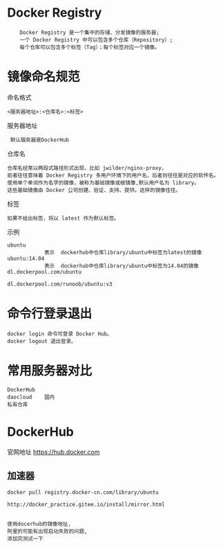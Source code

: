 

# Docker Registry

```
    Docker Registry 是一个集中的存储、分发镜像的服务器;
    一个 Docker Registry 中可以包含多个仓库（Repository）;
    每个仓库可以包含多个标签（Tag）；每个标签对应一个镜像。
```

# 镜像命名规范

命名格式  

    <服务器地址>:<仓库名>:<标签>
    
服务器地址
     
     默认服务器是DockerHub   

仓库名

    仓库名经常以两段式路径形式出现，比如 jwilder/nginx-proxy，
    前者往往意味着 Docker Registry 多用户环境下的用户名，后者则往往是对应的软件名。
    使用单个单词作为名字的镜像，被称为基础镜像或根镜像,默认用户名为 library。
    这些基础镜像由 Docker 公司创建、验证、支持、提供。这样的镜像往往。
    
标签
    
    如果不给出标签，将以 latest 作为默认标签。
    


示例

    ubuntu                                  
                表示  dockerhub中仓库library/ubuntu中标签为latest的镜像
    ubuntu:14.04                            
                表示  dockerhub中仓库library/ubuntu中标签为14.04的镜像
    dl.dockerpool.com/ubuntu
                
    dl.dockerpool.com/runoob/ubuntu:v3   


# 命令行登录退出

	docker login 命令可登录 Docker Hub。
	docker logout 退出登录。                 


# 常用服务器对比

    DockerHub
    daocloud    国内
    私有仓库     

# DockerHub

官网地址 https://hub.docker.com


## 加速器

	docker pull registry.docker-cn.com/library/ubuntu

    http://docker_practice.gitee.io/install/mirror.html


    使用docerhub的镜像地址,
    阿里的可能有出现启动失败的问题,
    添加完测试一下
	






